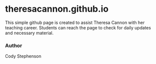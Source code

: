 # theresacannon.github.io
This simple github page is created to assist Theresa Cannon with her teaching career. Students can reach the page to check for daily updates and necessary material.

### Author

Cody Stephenson
